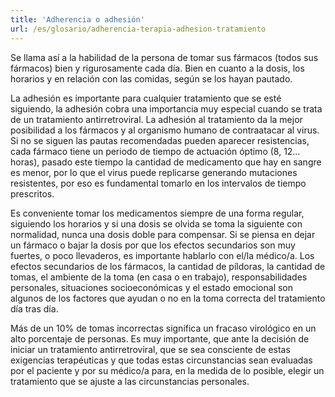 ```yaml
---
title: 'Adherencia o adhesión'
url: /es/glosario/adherencia-terapia-adhesion-tratamiento
---
```


Se llama así a la habilidad de la persona de tomar sus fármacos (todos sus fármacos) bien y rigurosamente cada día. Bien en cuanto a la dosis, los horarios y en relación con las comidas, según se los hayan pautado.

La adhesión es importante para cualquier tratamiento que se esté siguiendo, la adhesión cobra una importancia muy especial cuando se trata de un tratamiento antirretroviral. La adhesión al tratamiento da la mejor posibilidad a los fármacos y al organismo humano de contraatacar al virus. Si no se siguen las pautas recomendadas pueden aparecer resistencias, cada fármaco tiene un periodo de tiempo de actuación óptimo (8, 12… horas), pasado este tiempo la cantidad de medicamento que hay en sangre es menor, por lo que el virus puede replicarse generando mutaciones resistentes, por eso es fundamental tomarlo en los intervalos de tiempo prescritos.

Es conveniente tomar los medicamentos siempre de una forma regular, siguiendo los horarios y si una dosis se olvida se toma la siguiente con normalidad, nunca una dosis doble para compensar. Si se piensa en dejar un fármaco o bajar la dosis por que los efectos secundarios son muy fuertes, o poco llevaderos, es importante hablarlo con el/la médico/a. Los efectos secundarios de los fármacos, la cantidad de píldoras, la cantidad de tomas, el ambiente de la toma (en casa o en trabajo), responsabilidades personales, situaciones socioeconómicas y el estado emocional son algunos de los factores que ayudan o no en la toma correcta del tratamiento día tras día.

Más de un 10% de tomas incorrectas significa un fracaso virológico en un alto porcentaje de personas. Es muy importante, que ante la decisión de iniciar un tratamiento antirretroviral, que se sea consciente de estas exigencias terapéuticas y que todas estas circunstancias sean evaluadas por el paciente y por su médico/a para, en la medida de lo posible, elegir un tratamiento que se ajuste a las circunstancias personales.